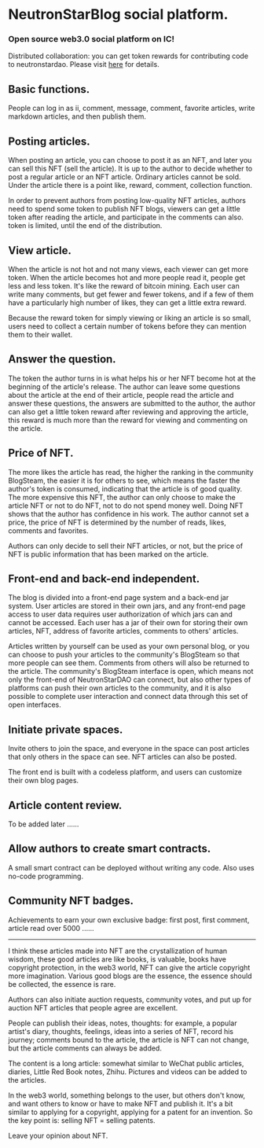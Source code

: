 # NeutronStarBlog social platform.
### Open source web3.0 social platform on IC!
Distributed collaboration: you can get token rewards for contributing code to neutronstardao. Please visit <a href="hhttps://github.com/users/NeutronStarPRO/projects/3">here</a> for details.
## Basic functions.
People can log in as ii, comment, message, comment, favorite articles, write markdown articles, and then publish them.

## Posting articles.
When posting an article, you can choose to post it as an NFT, and later you can sell this NFT (sell the article).
It is up to the author to decide whether to post a regular article or an NFT article. Ordinary articles cannot be sold.
Under the article there is a point like, reward, comment, collection function.

In order to prevent authors from posting low-quality NFT articles, authors need to spend some token to publish NFT blogs, viewers can get a little token after reading the article, and participate in the comments can also. token is limited, until the end of the distribution.

## View article.
When the article is not hot and not many views, each viewer can get more token. When the article becomes hot and more people read it, people get less and less token. It's like the reward of bitcoin mining. Each user can write many comments, but get fewer and fewer tokens, and if a few of them have a particularly high number of likes, they can get a little extra reward.

Because the reward token for simply viewing or liking an article is so small, users need to collect a certain number of tokens before they can mention them to their wallet.

## Answer the question.
The token the author turns in is what helps his or her NFT become hot at the beginning of the article's release. The author can leave some questions about the article at the end of their article, people read the article and answer these questions, the answers are submitted to the author, the author can also get a little token reward after reviewing and approving the article, this reward is much more than the reward for viewing and commenting on the article.

## Price of NFT.
The more likes the article has read, the higher the ranking in the community BlogSteam, the easier it is for others to see, which means the faster the author's token is consumed, indicating that the article is of good quality. The more expensive this NFT, the author can only choose to make the article NFT or not to do NFT, not to do not spend money well. Doing NFT shows that the author has confidence in his work. The author cannot set a price, the price of NFT is determined by the number of reads, likes, comments and favorites.

Authors can only decide to sell their NFT articles, or not, but the price of NFT is public information that has been marked on the article.

## Front-end and back-end independent.
The blog is divided into a front-end page system and a back-end jar system.
User articles are stored in their own jars, and any front-end page access to user data requires user authorization of which jars can and cannot be accessed.
Each user has a jar of their own for storing their own articles, NFT, address of favorite articles, comments to others' articles.

Articles written by yourself can be used as your own personal blog, or you can choose to push your articles to the community's BlogSteam so that more people can see them. Comments from others will also be returned to the article.
The community's BlogSteam interface is open, which means not only the front-end of NeutronStarDAO can connect, but also other types of platforms can push their own articles to the community, and it is also possible to complete user interaction and connect data through this set of open interfaces.

## Initiate private spaces.
Invite others to join the space, and everyone in the space can post articles that only others in the space can see. NFT articles can also be posted.

The front end is built with a codeless platform, and users can customize their own blog pages.

## Article content review.
To be added later ......

## Allow authors to create smart contracts.
A small smart contract can be deployed without writing any code. Also uses no-code programming.

## Community NFT badges.
Achievements to earn your own exclusive badge: first post, first comment, article read over 5000 ......

---

I think these articles made into NFT are the crystallization of human wisdom, these good articles are like books, is valuable, books have copyright protection, in the web3 world, NFT can give the article copyright more imagination. Various good blogs are the essence, the essence should be collected, the essence is rare.

Authors can also initiate auction requests, community votes, and put up for auction NFT articles that people agree are excellent.

People can publish their ideas, notes, thoughts: for example, a popular artist's diary, thoughts, feelings, ideas into a series of NFT, record his journey; comments bound to the article, the article is NFT can not change, but the article comments can always be added.

The content is a long article: somewhat similar to WeChat public articles, diaries, Little Red Book notes, Zhihu. Pictures and videos can be added to the articles.

In the web3 world, something belongs to the user, but others don't know, and want others to know or have to make NFT and publish it. It's a bit similar to applying for a copyright, applying for a patent for an invention.
So the key point is: selling NFT = selling patents.

Leave your opinion about NFT.
